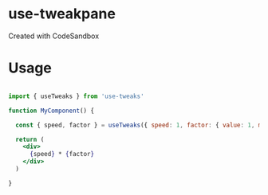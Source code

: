 # use-tweakpane
Created with CodeSandbox

# Usage

```jsx

import { useTweaks } from 'use-tweaks'

function MyComponent() {

  const { speed, factor } = useTweaks({ speed: 1, factor: { value: 1, min: 10, max: 100 })

  return (
    <div>
      {speed} * {factor}
    </div>
  )

}

```
